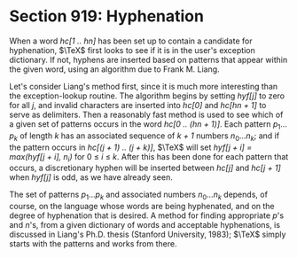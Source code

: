 # Section 919: Hyphenation

When a word *hc[1 .. hn]* has been set up to contain a candidate for hyphenation, $\TeX$ first looks to see if it is in the user's exception dictionary.
If not, hyphens are inserted based on patterns that appear within the given word, using an algorithm due to Frank&nbsp;M. Liang.

Let's consider Liang's method first, since it is much more interesting than the exception-lookup routine.
The algorithm begins by setting *hyf[j]* to zero for all *j*, and invalid characters are inserted into *hc[0]* and *hc[hn + 1]* to serve as delimiters.
Then a reasonably fast method is used to see which of a given set of patterns occurs in the word *hc[0  .. (hn + 1)]*.
Each pattern $p_1\ldots p_k$ of length *k* has an associated sequence of *k + 1* numbers $n_0\ldots n_k$; and if the pattern occurs in *hc[(j + 1) .. (j + k)]*, $\TeX$ will set *hyf[j + i] = max(hyf[j + i], $n_i$)* for 0 $\leq$ *i* $\leq$ *k*.
After this has been done for each pattern that occurs, a discretionary hyphen will be inserted between *hc[j]* and *hc[j + 1]* when *hyf[j]* is odd, as we have already seen.

The set of patterns $p_1\ldots p_k$ and associated numbers $n_0\ldots n_k$ depends, of course, on the language whose words are being hyphenated, and on the degree of hyphenation that is desired.
A method for finding appropriate *p*'s and *n*'s, from a given dictionary of words and acceptable hyphenations, is discussed in Liang's Ph.D. thesis (Stanford University, 1983); $\TeX$ simply starts with the patterns and works from there.
